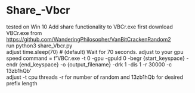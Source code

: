 # Share_-Vbcr 
tested on Win 10
Add share functionality to VBCr.exe
first download VBCr.exe from https://github.com/WanderingPhilosopher/VanBitCrackenRandom2 <br>
run python3 share_Vbcr.py<br>
adjust time.sleep(70)  # (default) Wait for 70 seconds. adjust to your gpu speed
command = f'VBCr.exe -t 0 -gpu -gpuId 0 -begr {start_keyspace} -endr {end_keyspace} -o {output_filename} -drk 1 -dis 1 -r 30000 -c 13zb1hQb'<br> 
adjust -t cpu threads -r for number of random and 13zb1hQb for desired prefix length <br>
